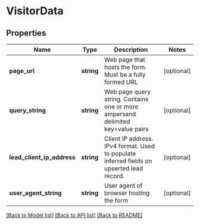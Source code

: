 # VisitorData

## Properties

Name | Type | Description | Notes
------------ | ------------- | ------------- | -------------
**page_url** | **string** | Web page that hosts the form.  Must be a fully formed URL | [optional]
**query_string** | **string** | Web page query string.  Contains one or more ampersand delimited key&#x3D;value pairs | [optional]
**lead_client_ip_address** | **string** | Client IP address.  IPv4 format.  Used to populate inferred fields on upserted lead record. | [optional]
**user_agent_string** | **string** | User agent of browser hosting the form | [optional]

[[Back to Model list]](../../README.md#models) [[Back to API list]](../../README.md#endpoints) [[Back to README]](../../README.md)
